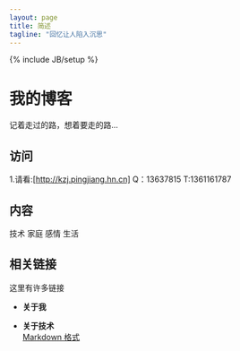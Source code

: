 ```yaml
---
layout: page
title: 简述
tagline: "回忆让人陷入沉思"
---
```

{% include JB/setup %}

# 我的博客

记着走过的路，想着要走的路...



## 访问

1.请看:[http://kzj.pingjiang.hn.cn]
Q：13637815 T:1361161787

## 内容

技术 家庭 感情 生活

## 相关链接 

这里有许多链接

- **关于我**  
 
- **关于技术**  
[Markdown 格式](https://github.com/adam-p/markdown-here/wiki/Markdown-Cheatsheet)
